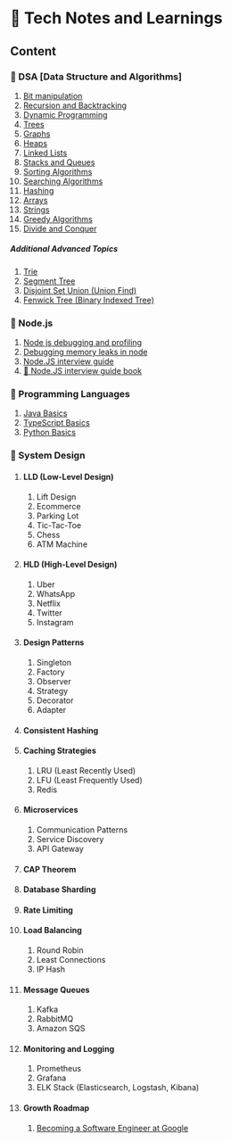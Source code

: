 # 📖 Tech Notes and Learnings
## **Content**

### 🚀 DSA [Data Structure and Algorithms]
1. [Bit manipulation](data-structure-and-algorithms/bit-manipultation.md)
2. [Recursion and Backtracking](data-structure-and-algorithms/recursion-and-backtracking.md)
3. [Dynamic Programming](data-structure-and-algorithms/dynamic-programming.md)
4. [Trees](data-structure-and-algorithms/trees.md)
5. [Graphs](data-structure-and-algorithms/graphs.md)
6. [Heaps](data-structure-and-algorithms/heaps.md)
7. [Linked Lists](data-structure-and-algorithms/linked-lists.md)
8. [Stacks and Queues](data-structure-and-algorithms/stacks-and-queues.md)
9. [Sorting Algorithms](data-structure-and-algorithms/sorting-algorithms.md)
10. [Searching Algorithms](data-structure-and-algorithms/searching-algorithms.md)
11. [Hashing](data-structure-and-algorithms/hashing.md)
12. [Arrays](data-structure-and-algorithms/arrays.md)
13. [Strings](data-structure-and-algorithms/strings.md)
14. [Greedy Algorithms](data-structure-and-algorithms/greedy-algorithms.md)
15. [Divide and Conquer](data-structure-and-algorithms/divide-and-conquer.md)

##### Additional Advanced Topics
1. [Trie](data-structure-and-algorithms/trie.md)
2. [Segment Tree](data-structure-and-algorithms/segment-tree.md)
3. [Disjoint Set Union (Union Find)](data-structure-and-algorithms/disjoint-set-union.md)
4. [Fenwick Tree (Binary Indexed Tree)](data-structure-and-algorithms/fenwick-tree.md)


### 🚀 Node.js 
1. [Node js debugging and profiling](node-js/nodejs-debugging.md)
2. [Debugging memory leaks in node](node-js/memory-leak.md)
3. [Node.JS interview guide](node-js/interview-guide.md)
4. [ 📖 Node.JS interview guide book](node-js/nodejs-inteview-guide.pdf)

### 🚀 Programming Languages
1. [Java Basics](languages/java.md)
2. [TypeScript Basics](languages/typescript.md)
3. [Python Basics](languages/python.md)

### 🚀 System Design
1. #### LLD (Low-Level Design)
    1. Lift Design
    2. Ecommerce 
    3. Parking Lot
    4. Tic-Tac-Toe
    5. Chess 
    6. ATM Machine

2. #### HLD (High-Level Design)
    1. Uber
    2. WhatsApp
    3. Netflix
    4. Twitter
    5. Instagram
3. #### Design Patterns
    1. Singleton
    2. Factory
    3. Observer
    4. Strategy
    5. Decorator
    6. Adapter
4. #### Consistent Hashing
5. #### Caching Strategies
    1. LRU (Least Recently Used)
    2. LFU (Least Frequently Used)
    3. Redis

6. #### Microservices
    1. Communication Patterns
    2. Service Discovery
    3. API Gateway

7. #### CAP Theorem

8. #### Database Sharding

9. #### Rate Limiting

10. #### Load Balancing
    1. Round Robin
    2. Least Connections
    3. IP Hash
11. #### Message Queues
    1. Kafka
    2. RabbitMQ
    3. Amazon SQS

12. #### Monitoring and Logging
    1. Prometheus
    2. Grafana
    3. ELK Stack (Elasticsearch, Logstash, Kibana)
13. #### Growth Roadmap
    1. [Becoming a Software Engineer at Google](roadmaps/swe-roadmap.md)
